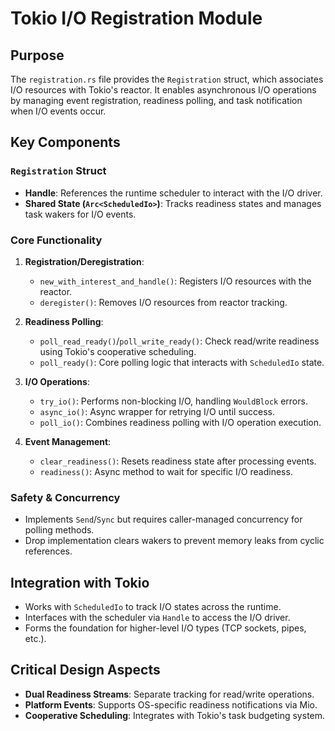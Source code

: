 # Tokio I/O Registration Module

## Purpose
The `registration.rs` file provides the `Registration` struct, which associates I/O resources with Tokio's reactor. It enables asynchronous I/O operations by managing event registration, readiness polling, and task notification when I/O events occur.

## Key Components

### `Registration` Struct
- **Handle**: References the runtime scheduler to interact with the I/O driver.
- **Shared State (`Arc<ScheduledIo>`)**: Tracks readiness states and manages task wakers for I/O events.

### Core Functionality
1. **Registration/Deregistration**:
   - `new_with_interest_and_handle()`: Registers I/O resources with the reactor.
   - `deregister()`: Removes I/O resources from reactor tracking.

2. **Readiness Polling**:
   - `poll_read_ready()`/`poll_write_ready()`: Check read/write readiness using Tokio's cooperative scheduling.
   - `poll_ready()`: Core polling logic that interacts with `ScheduledIo` state.

3. **I/O Operations**:
   - `try_io()`: Performs non-blocking I/O, handling `WouldBlock` errors.
   - `async_io()`: Async wrapper for retrying I/O until success.
   - `poll_io()`: Combines readiness polling with I/O operation execution.

4. **Event Management**:
   - `clear_readiness()`: Resets readiness state after processing events.
   - `readiness()`: Async method to wait for specific I/O readiness.

### Safety & Concurrency
- Implements `Send`/`Sync` but requires caller-managed concurrency for polling methods.
- Drop implementation clears wakers to prevent memory leaks from cyclic references.

## Integration with Tokio
- Works with `ScheduledIo` to track I/O states across the runtime.
- Interfaces with the scheduler via `Handle` to access the I/O driver.
- Forms the foundation for higher-level I/O types (TCP sockets, pipes, etc.).

## Critical Design Aspects
- **Dual Readiness Streams**: Separate tracking for read/write operations.
- **Platform Events**: Supports OS-specific readiness notifications via Mio.
- **Cooperative Scheduling**: Integrates with Tokio's task budgeting system.
